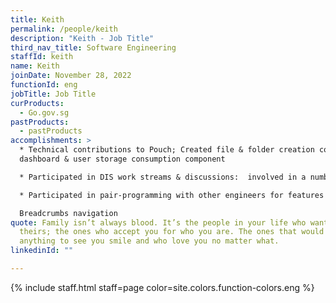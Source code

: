 ```yaml
---
title: Keith
permalink: /people/keith
description: "Keith - Job Title"
third_nav_title: Software Engineering
staffId: keith
name: Keith
joinDate: November 28, 2022
functionId: eng
jobTitle: Job Title
curProducts:
  - Go.gov.sg
pastProducts:
  - pastProducts
accomplishments: >
  * Technical contributions to Pouch; Created file & folder creation components,
  dashboard & user storage consumption component

  * Participated in DIS work streams & discussions:  involved in a number of DIS work streams and discussions as part of the organisation's product discovery phase and pathfinding

  * Participated in pair-programming with other engineers for features such as:

  Breadcrumbs navigation
quote: Family isn’t always blood. It’s the people in your life who want you in
  theirs; the ones who accept you for who you are. The ones that would do
  anything to see you smile and who love you no matter what.
linkedinId: ""

---
```


{% include staff.html staff=page color=site.colors.function-colors.eng %}
